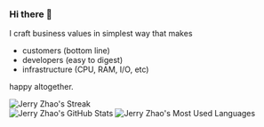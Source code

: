 ### Hi there 👋

I craft business values in simplest way that makes
* customers (bottom line)
* developers (easy to digest)
* infrastructure (CPU, RAM, I/O, etc)

happy altogether.

![Jerry Zhao's Streak](https://github-readme-streak-stats.herokuapp.com/?user=codingsince1985&theme=solarized-light)  
![Jerry Zhao's GitHub Stats](https://github-readme-stats.vercel.app/api?username=codingsince1985&show_icons=true&count_private=true&theme=solarized-light)
![Jerry Zhao's Most Used Languages](https://github-readme-stats.vercel.app/api/top-langs/?username=codingsince1985&layout=compact&theme=solarized-light)


<!--
**codingsince1985/codingsince1985** is a ✨ _special_ ✨ repository because its `README.md` (this file) appears on your GitHub profile.

Here are some ideas to get you started:

- 🔭 I’m currently working on ...
- 🌱 I’m currently learning ...
- 👯 I’m looking to collaborate on ...
- 🤔 I’m looking for help with ...
- 💬 Ask me about ...
- 📫 How to reach me: ...
- 😄 Pronouns: ...
- ⚡ Fun fact: ...
-->
